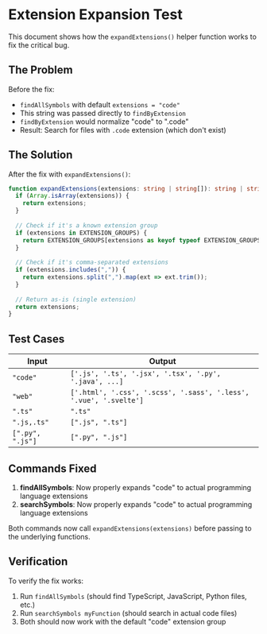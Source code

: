 # Extension Expansion Test

This document shows how the `expandExtensions()` helper function works to fix the critical bug.

## The Problem

Before the fix:
- `findAllSymbols` with default `extensions = "code"`
- This string was passed directly to `findByExtension`
- `findByExtension` would normalize "code" to ".code"
- Result: Search for files with `.code` extension (which don't exist)

## The Solution

After the fix with `expandExtensions()`:

```typescript
function expandExtensions(extensions: string | string[]): string | string[] {
  if (Array.isArray(extensions)) {
    return extensions;
  }
  
  // Check if it's a known extension group
  if (extensions in EXTENSION_GROUPS) {
    return EXTENSION_GROUPS[extensions as keyof typeof EXTENSION_GROUPS];
  }
  
  // Check if it's comma-separated extensions
  if (extensions.includes(",")) {
    return extensions.split(",").map(ext => ext.trim());
  }
  
  // Return as-is (single extension)
  return extensions;
}
```

## Test Cases

| Input | Output |
|-------|--------|
| `"code"` | `['.js', '.ts', '.jsx', '.tsx', '.py', '.java', ...]` |
| `"web"` | `['.html', '.css', '.scss', '.sass', '.less', '.vue', '.svelte']` |
| `".ts"` | `".ts"` |
| `".js,.ts"` | `[".js", ".ts"]` |
| `[".py", ".js"]` | `[".py", ".js"]` |

## Commands Fixed

1. **findAllSymbols**: Now properly expands "code" to actual programming language extensions
2. **searchSymbols**: Now properly expands "code" to actual programming language extensions

Both commands now call `expandExtensions(extensions)` before passing to the underlying functions.

## Verification

To verify the fix works:

1. Run `findAllSymbols` (should find TypeScript, JavaScript, Python files, etc.)
2. Run `searchSymbols myFunction` (should search in actual code files)
3. Both should now work with the default "code" extension group